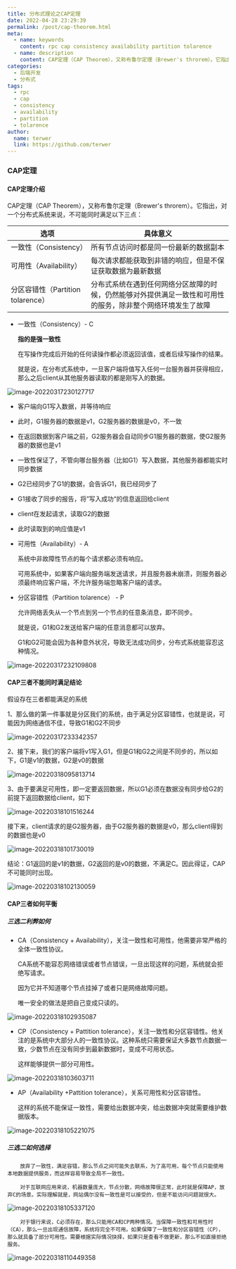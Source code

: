 ```yaml
---
title: 分布式理论之CAP定理
date: 2022-04-28 23:29:39
permalink: /post/cap-theorem.html
meta:
  - name: keywords
    content: rpc cap consistency availability partition tolarence
  - name: description
    content: CAP定理（CAP Theorem），又称布鲁尔定理（Brewer's throrem）。它指出，对一个分布式系统来说，不可能同时满足以下三点：一致性（Consistency）、可用性（Availability）、分区容错性（Partition tolarence）。
categories:
  - 后端开发
  - 分布式
tags:
  - rpc
  - cap
  - consistency
  - availability
  - partition
  - tolarence
author: 
  name: terwer
  link: https://github.com/terwer
---
```

### CAP定理

#### CAP定理介绍

CAP定理（CAP Theorem），又称布鲁尔定理（Brewer's throrem）。它指出，对一个分布式系统来说，不可能同时满足以下三点：

| 选项                              | 具体意义                                                     |
| --------------------------------- | ------------------------------------------------------------ |
| 一致性（Consistency）             | 所有节点访问时都是同一份最新的数据副本                       |
| 可用性（Availability）            | 每次请求都能获取到非错的响应，但是不保证获取数据为最新数据   |
| 分区容错性（Partition tolarence） | 分布式系统在遇到任何网络分区故障的时候，仍然能够对外提供满足一致性和可用性的服务，除非整个网络环境发生了故障 |

- 一致性（Consistency）- C

  **指的是强一致性**

  在写操作完成后开始的任何读操作都必须返回该值，或者后续写操作的结果。

  就是说，在分布式系统中，一旦客户端将值写入任何一台服务器并获得相应，那么之后client从其他服务器读取的都是刚写入的数据。

![image-20220317230127717](https://cdn.jsdelivr.net/gh/terwer/upload/img/image-20220317230127717.png)

  - 客户端向G1写入数据，并等待响应

  - 此时，G1服务器的数据是v1，G2服务器的数据是v0，不一致

  - 在返回数据到客户端之前，G2服务器会自动同步G1服务器的数据，使G2服务器的数据也是v1

  - 一致性保证了，不管向哪台服务器（比如G1）写入数据，其他服务器都能实时同步数据

  - G2已经同步了G1的数据，会告诉G1，我已经同步了

  - G1接收了同步的报告，将”写入成功“的信息返回给client

  - client在发起请求，读取G2的数据

  - 此时读取到的响应值是v1

- 可用性（Availability）- A

  系统中非故障性节点的每个请求都必须有响应。

  可用系统中，如果客户端向服务端发送请求，并且服务器未崩溃，则服务器必须最终响应客户端，不允许服务端忽略客户端的请求。

- 分区容错性（Partition tolarence） - P

  允许网络丢失从一个节点到另一个节点的任意条消息，即不同步。

  就是说，G1和G2发送给客户端的任意消息都可以放弃。

  G1和G2可能会因为各种意外状况，导致无法成功同步，分布式系统能容忍这种情况。

![image-20220317232109808](https://cdn.jsdelivr.net/gh/terwer/upload/img/image-20220317232109808.png)

#### CAP三者不能同时满足结论

假设存在三者都能满足的系统

1、那么做的第一件事就是分区我们的系统，由于满足分区容错性，也就是说，可能因为网络通信不佳，导致G1和G2不同步

![image-20220317233342357](https://cdn.jsdelivr.net/gh/terwer/upload/img/image-20220317233342357.png)

2、接下来，我们的客户端将v1写入G1，但是G1和G2之间是不同步的，所以如下，G1是v1的数据，G2是v0的数据

![image-20220318095813714](https://cdn.jsdelivr.net/gh/terwer/upload/img/image-20220318095813714.png)

3、由于要满足可用性，即一定要返回数据，所以G1必须在数据没有同步给G2的前提下返回数据给client，如下

![image-20220318101516244](https://cdn.jsdelivr.net/gh/terwer/upload/img/image-20220318101516244.png)

接下来，client请求的是G2服务器，由于G2服务器的数据是v0，那么client得到的数据也是v0

![image-20220318101730019](https://cdn.jsdelivr.net/gh/terwer/upload/img/image-20220318101730019.png)

结论：G1返回的是v1的数据，G2返回的是v0的数据，不满足C。因此得证，CAP不可能同时出现。

![image-20220318102130059](https://cdn.jsdelivr.net/gh/terwer/upload/img/image-20220318102130059.png)

#### CAP三者如何平衡

  ##### 三选二利弊如何

- CA（Consistency + Availability），关注一致性和可用性，他需要非常严格的全体一致性协议。

  CA系统不能容忍网络错误或者节点错误，一旦出现这样的问题，系统就会拒绝写请求。

  因为它并不知道哪个节点挂掉了或者只是网络故障问题。

  唯一安全的做法是把自己变成只读的。

![image-20220318102935087](https://cdn.jsdelivr.net/gh/terwer/upload/img/image-20220318102935087.png)

- CP（Consistency + Pattition tolerance），关注一致性和分区容错性。他关注的是系统中大部分人的一致性协议。这种系统只需要保证大多数节点数据一致，少数节点在没有同步到最新数据时，变成不可用状态。

  这样能够提供一部分可用性。

![image-20220318103603711](https://cdn.jsdelivr.net/gh/terwer/upload/img/image-20220318103603711.png)

- AP（Availability +Pattition tolerance），关系可用性和分区容错性。

  这样的系统不能保证一致性，需要给出数据冲突，给出数据冲突就需要维护数据版本。

![image-20220318105221075](https://cdn.jsdelivr.net/gh/terwer/upload/img/image-20220318105221075.png)

##### 三选二如何选择

		放弃了一致性，满足容错，那么节点之间可能失去联系，为了高可用，每个节点只能使用本地数据提供服务，而这样容易导致全局不一致性。
	
		对于互联网应用来说，机器数量庞大，节点分散，网络故障很正常，此时就是保障AP，放弃C的场景。实际理解就是，网站偶尔没有一致性是可以接受的，但是不能访问问题就很大。

![image-20220318105337120](https://cdn.jsdelivr.net/gh/terwer/upload/img/image-20220318105337120.png)

		对于银行来说，C必须存在，那么只能用CA和CP两种情况。当保障一致性和可用性时（CA），那么一旦出现通信故障，系统将完全不可用。如果保障了一致性和分区容错性（CP），那么就具备了部分可用性。需要根据实际情况抉择，如果只是查看不做更新，那么不如直接拒绝服务。

![image-20220318110449358](https://cdn.jsdelivr.net/gh/terwer/upload/img/image-20220318110449358.png)

